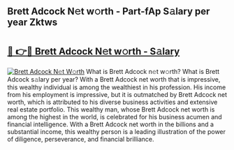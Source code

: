 ## Brett Adcock N𝚎t w𝚘rth - Part-fAp S𝚊lary per year Zktws

# <h2><a href="http://gc543rm.nevu.top/?p=Brett+Adcock">🔗 👉🔴 Brett Adcock N𝚎t w𝚘rth - S𝚊lary</a></h2>

[![Brett Adcock N𝚎t W𝚘rth](https://i.imgur.com/Oavwk0R.jpeg)](http://gc543rm.nevu.top/?p=Brett+Adcock)
What is Brett Adcock n𝚎t w𝚘rth? What is Brett Adcock s𝚊lary per year?
With a Brett Adcock net worth that is impressive, this wealthy individual is among the wealthiest in his profession. His income from his employment is impressive, but it is outmatched by Brett Adcock net worth, which is attributed to his diverse business activities and extensive real estate portfolio. This wealthy man, whose Brett Adcock net worth is among the highest in the world, is celebrated for his business acumen and financial intelligence. With a Brett Adcock net worth in the billions and a substantial income, this wealthy person is a leading illustration of the power of diligence, perseverance, and financial brilliance.
